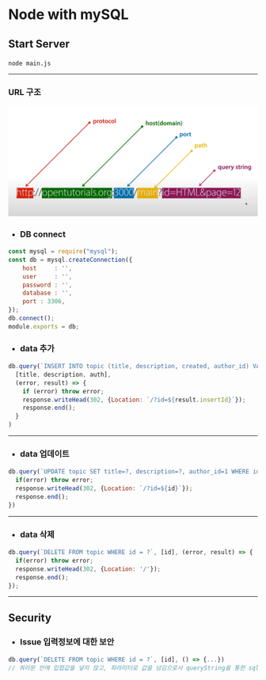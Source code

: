 # Node with mySQL



## Start Server 
`node main.js`
***
### URL 구조 </br>
![img.png](img.png)

+ ### DB connect
```javascript
const mysql = require("mysql");
const db = mysql.createConnection({
    host     : '',
    user     : '',
    password : '',
    database : '',
    port : 3306,
});
db.connect();
module.exports = db;
```

+ ### data 추가 
```javascript
db.query(`INSERT INTO topic (title, description, created, author_id) VALUES (?, ?, Now(), ?)`,
  [title, description, auth],
  (error, result) => {
    if (error) throw error;
    response.writeHead(302, {Location: `/?id=${result.insertId}`});
    response.end();
  }
)
```
***
+ ### data 업데이트
```javascript
db.query(`UPDATE topic SET title=?, description=?, author_id=1 WHERE id=?`, [title, description, id], (error, result)=>{
  if(error) throw error;
  response.writeHead(302, {Location: `/?id=${id}`});
  response.end();
})
```
***
+ ### data 삭제 
```javascript
db.query(`DELETE FROM topic WHERE id = ?`, [id], (error, result) => {
  if(error) throw error;
  response.writeHead(302, {Location: '/'});
  response.end();
});
```
***
## Security
- ### Issue 입력정보에 대한 보안</br>

```javascript
db.query(`DELETE FROM topic WHERE id = ?`, [id], () => {...})
// 쿼리문 안에 입렵값을 넣지 않고, 파라미터로 값을 넘김으로서 queryString을 통한 sql-injection 보안
```
